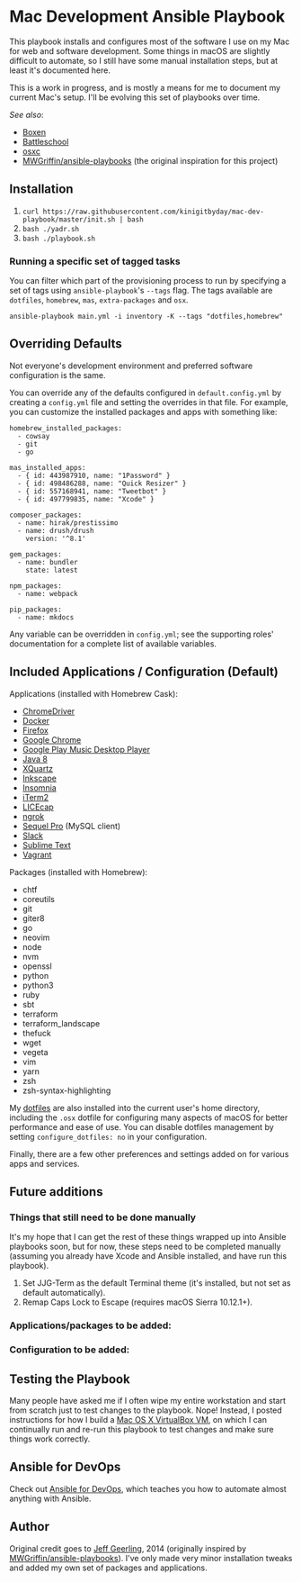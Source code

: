 # Mac Development Ansible Playbook

This playbook installs and configures most of the software I use on my Mac for web and software development. Some things in macOS are slightly difficult to automate, so I still have some manual installation steps, but at least it's documented here.

This is a work in progress, and is mostly a means for me to document my current Mac's setup. I'll be evolving this set of playbooks over time.

*See also*:

  - [Boxen](https://github.com/boxen)
  - [Battleschool](http://spencer.gibb.us/blog/2014/02/03/introducing-battleschool)
  - [osxc](https://github.com/osxc)
  - [MWGriffin/ansible-playbooks](https://github.com/MWGriffin/ansible-playbooks) (the original inspiration for this project)

## Installation

1. `curl https://raw.githubusercontent.com/kinigitbyday/mac-dev-playbook/master/init.sh | bash`
2. `bash ./yadr.sh`
3. `bash ./playbook.sh`

### Running a specific set of tagged tasks

You can filter which part of the provisioning process to run by specifying a set of tags using `ansible-playbook`'s `--tags` flag. The tags available are `dotfiles`, `homebrew`, `mas`, `extra-packages` and `osx`.

    ansible-playbook main.yml -i inventory -K --tags "dotfiles,homebrew"

## Overriding Defaults

Not everyone's development environment and preferred software configuration is the same.

You can override any of the defaults configured in `default.config.yml` by creating a `config.yml` file and setting the overrides in that file. For example, you can customize the installed packages and apps with something like:

    homebrew_installed_packages:
      - cowsay
      - git
      - go

    mas_installed_apps:
      - { id: 443987910, name: "1Password" }
      - { id: 498486288, name: "Quick Resizer" }
      - { id: 557168941, name: "Tweetbot" }
      - { id: 497799835, name: "Xcode" }

    composer_packages:
      - name: hirak/prestissimo
      - name: drush/drush
        version: '^8.1'

    gem_packages:
      - name: bundler
        state: latest

    npm_packages:
      - name: webpack

    pip_packages:
      - name: mkdocs

Any variable can be overridden in `config.yml`; see the supporting roles' documentation for a complete list of available variables.

## Included Applications / Configuration (Default)

Applications (installed with Homebrew Cask):

  - [ChromeDriver](https://sites.google.com/a/chromium.org/chromedriver/)
  - [Docker](https://www.docker.com/)
  - [Firefox](https://www.mozilla.org/en-US/firefox/new/)
  - [Google Chrome](https://www.google.com/chrome/)
  - [Google Play Music Desktop Player](https://www.googleplaymusicdesktopplayer.com/)
  - [Java 8](http://www.oracle.com/technetwork/java/javase/downloads/jdk8-downloads-2133151.html)
  - [XQuartz](https://www.xquartz.org/)
  - [Inkscape](https://inkscape.org/en/)
  - [Insomnia](https://insomnia.rest/)
  - [iTerm2](https://www.iterm2.com/)
  - [LICEcap](http://www.cockos.com/licecap/)
  - [ngrok](https://ngrok.com/)
  - [Sequel Pro](https://www.sequelpro.com/) (MySQL client)
  - [Slack](https://slack.com/)
  - [Sublime Text](https://www.sublimetext.com/)
  - [Vagrant](https://www.vagrantup.com/)

Packages (installed with Homebrew):
  - chtf
  - coreutils
  - git
  - giter8
  - go
  - neovim
  - node
  - nvm
  - openssl
  - python
  - python3
  - ruby
  - sbt
  - terraform
  - terraform_landscape
  - thefuck
  - wget
  - vegeta
  - vim
  - yarn
  - zsh
  - zsh-syntax-highlighting

My [dotfiles](https://github.com/kinigitbyday/dotfiles) are also installed into the current user's home directory, including the `.osx` dotfile for configuring many aspects of macOS for better performance and ease of use. You can disable dotfiles management by setting `configure_dotfiles: no` in your configuration.

Finally, there are a few other preferences and settings added on for various apps and services.

## Future additions

### Things that still need to be done manually

It's my hope that I can get the rest of these things wrapped up into Ansible playbooks soon, but for now, these steps need to be completed manually (assuming you already have Xcode and Ansible installed, and have run this playbook).

  1. Set JJG-Term as the default Terminal theme (it's installed, but not set as default automatically).
  2. Remap Caps Lock to Escape (requires macOS Sierra 10.12.1+).

### Applications/packages to be added:

### Configuration to be added:

## Testing the Playbook

Many people have asked me if I often wipe my entire workstation and start from scratch just to test changes to the playbook. Nope! Instead, I posted instructions for how I build a [Mac OS X VirtualBox VM](https://github.com/geerlingguy/mac-osx-virtualbox-vm), on which I can continually run and re-run this playbook to test changes and make sure things work correctly.

## Ansible for DevOps

Check out [Ansible for DevOps](https://www.ansiblefordevops.com/), which teaches you how to automate almost anything with Ansible.

## Author

Original credit goes to [Jeff Geerling](http://www.jeffgeerling.com/), 2014 (originally inspired by [MWGriffin/ansible-playbooks](https://github.com/MWGriffin/ansible-playbooks)).
I've only made very minor installation tweaks and added my own set of packages and applications.
